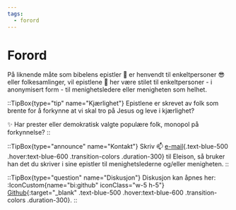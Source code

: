 ```yaml
---
tags:
  - forord
---
```


# Forord
På liknende måte som bibelens epistler :scroll: er henvendt til enkeltpersoner :sunglasses: eller folkesamlinger, vil epistlene :memo: her være stilet til enkeltpersoner - i anonymisert form - til menighetsledere eller menigheten som helhet.

::TipBox{type="tip" name="Kjærlighet"}
Epistlene er skrevet av folk som brente for å forkynne at vi skal tro på Jesus og leve i kjærlighet?

:sparkles: Har prester eller demokratisk valgte populære folk, monopol på forkynnelse?
::

::TipBox{type="announce" name="Kontakt"}
Skriv :mailbox: [e-mail](mailto:jur.eleison@gmail.com){.text-blue-500 .hover:text-blue-600 .transition-colors .duration-300} til Eleison, så bruker han det du skriver i sine epistler til menighetslederne og/eller menigheten.
::

::TipBox{type="question" name="Diskusjon"}
Diskusjon kan åpnes her: :IconCustom{name="bi:github" iconClass="w-5 h-5"} [Github](https://github.com/lovkyndig/eleison/discussions){:target="_blank" .text-blue-500 .hover:text-blue-600 .transition-colors .duration-300}.
::